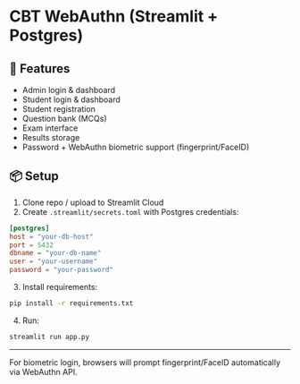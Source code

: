# CBT WebAuthn (Streamlit + Postgres)

## 🚀 Features
- Admin login & dashboard
- Student login & dashboard
- Student registration
- Question bank (MCQs)
- Exam interface
- Results storage
- Password + WebAuthn biometric support (fingerprint/FaceID)

## 📦 Setup

1. Clone repo / upload to Streamlit Cloud
2. Create `.streamlit/secrets.toml` with Postgres credentials:

```toml
[postgres]
host = "your-db-host"
port = 5432
dbname = "your-db-name"
user = "your-username"
password = "your-password"
```

3. Install requirements:
```bash
pip install -r requirements.txt
```

4. Run:
```bash
streamlit run app.py
```

---
For biometric login, browsers will prompt fingerprint/FaceID automatically via WebAuthn API.

